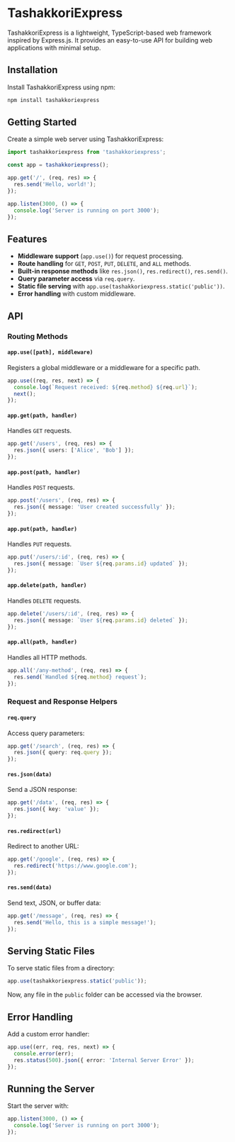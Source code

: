 # TashakkoriExpress

TashakkoriExpress is a lightweight, TypeScript-based web framework inspired by Express.js. It provides an easy-to-use API for building web applications with minimal setup.

## Installation

Install TashakkoriExpress using npm:

```sh
npm install tashakkoriexpress
```

## Getting Started

Create a simple web server using TashakkoriExpress:

```ts
import tashakkoriexpress from 'tashakkoriexpress';

const app = tashakkoriexpress();

app.get('/', (req, res) => {
  res.send('Hello, world!');
});

app.listen(3000, () => {
  console.log('Server is running on port 3000');
});
```

## Features

- **Middleware support** (`app.use()`) for request processing.
- **Route handling** for `GET`, `POST`, `PUT`, `DELETE`, and `ALL` methods.
- **Built-in response methods** like `res.json()`, `res.redirect()`, `res.send()`.
- **Query parameter access** via `req.query`.
- **Static file serving** with `app.use(tashakkoriexpress.static('public'))`.
- **Error handling** with custom middleware.

## API

### Routing Methods

#### `app.use([path], middleware)`
Registers a global middleware or a middleware for a specific path.

```ts
app.use((req, res, next) => {
  console.log(`Request received: ${req.method} ${req.url}`);
  next();
});
```

#### `app.get(path, handler)`
Handles `GET` requests.

```ts
app.get('/users', (req, res) => {
  res.json({ users: ['Alice', 'Bob'] });
});
```

#### `app.post(path, handler)`
Handles `POST` requests.

```ts
app.post('/users', (req, res) => {
  res.json({ message: 'User created successfully' });
});
```

#### `app.put(path, handler)`
Handles `PUT` requests.

```ts
app.put('/users/:id', (req, res) => {
  res.json({ message: `User ${req.params.id} updated` });
});
```

#### `app.delete(path, handler)`
Handles `DELETE` requests.

```ts
app.delete('/users/:id', (req, res) => {
  res.json({ message: `User ${req.params.id} deleted` });
});
```

#### `app.all(path, handler)`
Handles all HTTP methods.

```ts
app.all('/any-method', (req, res) => {
  res.send(`Handled ${req.method} request`);
});
```

### Request and Response Helpers

#### `req.query`
Access query parameters:

```ts
app.get('/search', (req, res) => {
  res.json({ query: req.query });
});
```

#### `res.json(data)`
Send a JSON response:

```ts
app.get('/data', (req, res) => {
  res.json({ key: 'value' });
});
```

#### `res.redirect(url)`
Redirect to another URL:

```ts
app.get('/google', (req, res) => {
  res.redirect('https://www.google.com');
});
```

#### `res.send(data)`
Send text, JSON, or buffer data:

```ts
app.get('/message', (req, res) => {
  res.send('Hello, this is a simple message!');
});
```

## Serving Static Files

To serve static files from a directory:

```ts
app.use(tashakkoriexpress.static('public'));
```

Now, any file in the `public` folder can be accessed via the browser.

## Error Handling

Add a custom error handler:

```ts
app.use((err, req, res, next) => {
  console.error(err);
  res.status(500).json({ error: 'Internal Server Error' });
});
```

## Running the Server

Start the server with:

```ts
app.listen(3000, () => {
  console.log('Server is running on port 3000');
});
```




